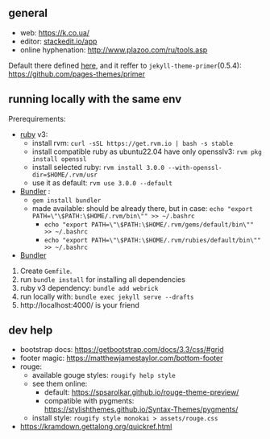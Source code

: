 ## general
* web: https://k.co.ua/
* editor: [stackedit.io/app](https://stackedit.io/app#providerId=githubWorkspace&owner=msangel&repo=msangel.github.io&branch=master&path=_drafts%2F)
* online hyphenation: http://www.plazoo.com/ru/tools.asp

Default there defined [here](https://github.com/github/pages-gem/blob/master/lib/github-pages/configuration.rb), and it reffer to `jekyll-theme-primer`(0.5.4): https://github.com/pages-themes/primer

## running locally with the same env
Prerequirements:
* [ruby](https://rvm.io/) v3:
  * install rvm: `curl -sSL https://get.rvm.io | bash -s stable`
  * install compatible ruby as ubuntu22.04 have only opensslv3: `rvm pkg install openssl`
  * install selected ruby: `rvm install 3.0.0 --with-openssl-dir=$HOME/.rvm/usr`
  * use it as default: `rvm use 3.0.0 --default`
* [Bundler](https://bundler.io/) :
  * `gem install bundler`
  * made available: 
    should be already there, but in case: `echo "export PATH=\"\$PATH:\$HOME/.rvm/bin\"" >> ~/.bashrc`
    * `echo "export PATH=\"\$PATH:\$HOME/.rvm/gems/default/bin\"" >> ~/.bashrc`
    * `echo "export PATH=\"\$PATH:\$HOME/.rvm/rubies/default/bin\"" >> ~/.bashrc`
* [Bundler](https://bundler.io/) 

 1. Create `Gemfile`.
 2. run `bundle install` for installing all dependencies
 3. ruby v3 dependency: `bundle add webrick`
 4. run locally with: `bundle exec jekyll serve --drafts`
 54. http://localhost:4000/ is your friend

## dev help
* bootstrap docs: https://getbootstrap.com/docs/3.3/css/#grid
* footer magic: https://matthewjamestaylor.com/bottom-footer
* rouge:
  * available gouge styles: `rougify help style`
  * see them online:
    * default: https://spsarolkar.github.io/rouge-theme-preview/
    * compatible with pygments: https://stylishthemes.github.io/Syntax-Themes/pygments/
  * install style: `rougify style monokai > assets/rouge.css`
* https://kramdown.gettalong.org/quickref.html

<!--stackedit_data:
eyJoaXN0b3J5IjpbMTQ0MDc1Mjc5MCwxMTk1NDM5NDY0LDQwMT
gyMzI4NV19
-->